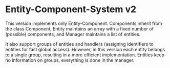 # Entity-Component-System v2

This version implements only Entity-Component. Components inherit from the class Component, Entity maintains an array with a fixed number of (possible) components, and Manager maintains a list of entities. 

It also support groups of entities and handlers (assigning identifiers to entities for fast global access). However, in this version each entity belongs to a single group, resulting in a more efficient implementation. Entities keep no information on groups, everything is done in the manager.

